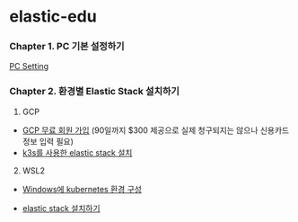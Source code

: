 # elastic-edu



### Chapter 1. PC 기본 설정하기

[PC Setting](./Install-guide/01-PC-setting.md)



### Chapter 2. 환경별 Elastic Stack 설치하기

1) GCP

* [GCP 무료 회원 가입](./Install-guide/02-GCP-sign-up.md) (90일까지 $300 제공으로 실제 청구되지는 않으나 신용카드 정보 입력 필요)
* [k3s를 사용한 elastic stack 설치](./Install-guide/03-GCP-k3s-elastic-install.md)



2) WSL2

* [Windows에 kubernetes 환경 구성](./Install-guide/04-WSL2-k3s-setup.md)

* [elastic stack 설치하기](./Install-guide/05-WSL2-elastic-stack-install.md)

